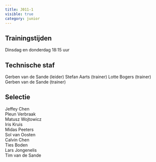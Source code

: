 ```yaml
---
title: J011-1
visible: true
category: junior
---
```


## Trainingstijden

Dinsdag en donderdag 18:15 uur

## Technische staf

Gerben van de Sande (leider)
Stefan Aarts (trainer)
Lotte Bogers (trainer)
Gerben van de Sande (trainer)

## Selectie

Jeffey Chen\
Pleun Verbraak\
Matusz Wojtowicz\
Iris Kruis\
Midas Peeters\
Sol van Oosten\
Calvin Chen\
Ties Boden\
Lars Jongenelis\
Tim van de Sande
